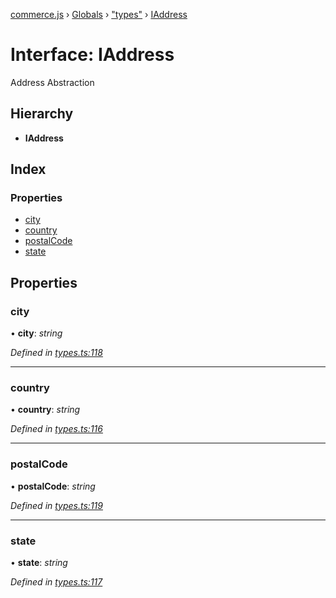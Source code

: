 [commerce.js](../README.md) › [Globals](../globals.md) › ["types"](../modules/_types_.md) › [IAddress](_types_.iaddress.md)

# Interface: IAddress

Address Abstraction

## Hierarchy

* **IAddress**

## Index

### Properties

* [city](_types_.iaddress.md#city)
* [country](_types_.iaddress.md#country)
* [postalCode](_types_.iaddress.md#postalcode)
* [state](_types_.iaddress.md#state)

## Properties

###  city

• **city**: *string*

*Defined in [types.ts:118](https://github.com/shopjs/commerce.js/blob/8880d74/src/types.ts#L118)*

___

###  country

• **country**: *string*

*Defined in [types.ts:116](https://github.com/shopjs/commerce.js/blob/8880d74/src/types.ts#L116)*

___

###  postalCode

• **postalCode**: *string*

*Defined in [types.ts:119](https://github.com/shopjs/commerce.js/blob/8880d74/src/types.ts#L119)*

___

###  state

• **state**: *string*

*Defined in [types.ts:117](https://github.com/shopjs/commerce.js/blob/8880d74/src/types.ts#L117)*
